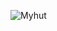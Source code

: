 ![Myhut](https://github.com/AntonyWangai/My_Hut/assets/136501053/55f887f1-60fe-45e8-bd98-6cd4101feba1)

